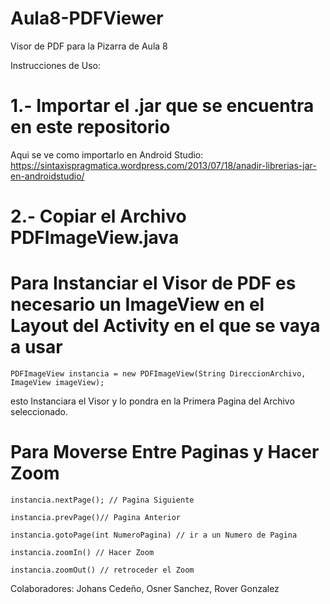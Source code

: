 # Aula8-PDFViewer
Visor de PDF para la Pizarra de Aula 8 

Instrucciones de Uso: 

# 1.- Importar el .jar que se encuentra en este repositorio

  Aqui se ve como importarlo en Android Studio:
  https://sintaxispragmatica.wordpress.com/2013/07/18/anadir-librerias-jar-en-androidstudio/
  
# 2.- Copiar el Archivo PDFImageView.java 

# Para Instanciar el Visor de PDF es necesario un ImageView en el Layout del Activity en el que se vaya a usar
  ```
  PDFImageView instancia = new PDFImageView(String DireccionArchivo, ImageView imageView);
  ```
  esto Instanciara el Visor y lo pondra en la Primera Pagina del Archivo seleccionado.
  
# Para Moverse Entre Paginas y Hacer Zoom
  ```
  instancia.nextPage(); // Pagina Siguiente
  
  instancia.prevPage()// Pagina Anterior
  
  instancia.gotoPage(int NumeroPagina) // ir a un Numero de Pagina
  
  instancia.zoomIn() // Hacer Zoom
  
  instancia.zoomOut() // retroceder el Zoom
  ```

Colaboradores: Johans Cedeño, Osner Sanchez, Rover Gonzalez




